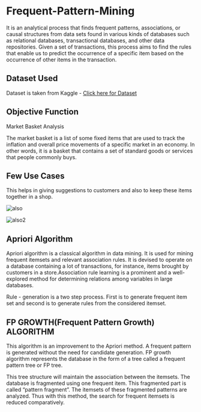 # Frequent-Pattern-Mining

It is an analytical process that finds frequent patterns, associations, or causal structures from data sets found in various kinds of databases such as relational databases, transactional databases, and other data repositories. Given a set of transactions, this process aims to find the rules that enable us to predict the occurrence of a specific item based on the occurrence of other items in the transaction.

## Dataset Used
Dataset is taken from Kaggle - <a href="https://www.kaggle.com/hemanthkumar05/market-basket-optimization">Click here for Dataset</a>

## Objective Function
Market Basket Analysis

The market basket is a list of some fixed items that are used to track the inflation and overall price movements of a specific market in an economy. In other words, it is a basket that contains a set of standard goods or services that people commonly buys.

## Few Use Cases
This helps in giving suggestions to customers and also to keep these items together in a shop.

![also](https://user-images.githubusercontent.com/37695314/143720562-b1584800-a48a-40d9-8eee-84664f70a6d5.jpg)

![also2](https://user-images.githubusercontent.com/37695314/143720572-3abb5478-0956-4fb7-9fbc-8ec2b1458af0.png)

## Apriori Algorithm
Apriori algorithm is a classical algorithm in data mining. It is used for mining frequent itemsets and relevant association rules. It is devised to operate on a database containing a lot of transactions, for instance, items brought by customers in a store.Association rule learning is a prominent and a well-explored method for determining relations among variables in large databases.

Rule - generation is a two step process. First is to generate frequent item set and second is to generate rules from the considered itemset.

## FP GROWTH(Frequent Pattern Growth) ALGORITHM
This algorithm is an improvement to the Apriori method. A frequent pattern is generated without the need for candidate generation. FP growth algorithm represents the database in the form of a tree called a frequent pattern tree or FP tree.

This tree structure will maintain the association between the itemsets. The database is fragmented using one frequent item. This fragmented part is called “pattern fragment”. The itemsets of these fragmented patterns are analyzed. Thus with this method, the search for frequent itemsets is reduced comparatively.
